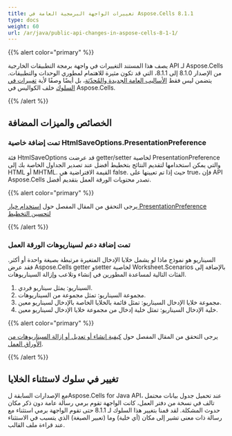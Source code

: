 ```yaml
---
title: تغييرات الواجهة البرمجية العامة في Aspose.Cells 8.1.1
type: docs
weight: 60
url: /ar/java/public-api-changes-in-aspose-cells-8-1-1/
---
```


{{% alert color="primary" %}} 

يصف هذا المستند التغييرات في واجهة برمجة التطبيقات الخارجية API لـ Aspose.Cells من الإصدار 8.1.0 إلى 8.1.1، التي قد تكون مثيرة للاهتمام لمطوري الوحدات والتطبيقات. يتضمن ليس فقط [الأساليب العامة الجديدة والمُحدّثة](/cells/ar/java/public-api-changes-in-aspose-cells-8-1-1/)، بل أيضًا وصفًا لأية [تغييرات في السلوك](/cells/ar/java/public-api-changes-in-aspose-cells-8-1-1/) خلف الكواليس في Aspose.Cells.

{{% /alert %}} 
## **الخصائص والميزات المضافة**
### **تمت إضافة خاصية HtmlSaveOptions.PresentationPreference**
فئة HtmlSaveOptions قد عرضت getter/setter لخاصية PresentationPreference والتي يمكن استخدامها لتقديم النتائج بتخطيط أفضل عند تصدير الجداول الخاصة بك إلى HTML أو MHTML. القيمة الافتراضية هي false. حيث إذا تم تعيينها على true، فإن API Aspose.Cells تصدر محتويات الورقة العمل بتقديم أفضل.

{{% alert color="primary" %}} 

يرجى التحقق من المقال المفصل حول [استخدام خيار PresentationPreference لتحسين التخطيط](/cells/ar/java/excel-to-html-use-presentationpreference-option-for-better-layout/)

{{% /alert %}} 
### **تمت إضافة دعم لسيناريوهات الورقة العمل**
السيناريو هو نموذج ماذا لو يشمل خلايا الإدخال المتغيرة مرتبطة بصيغة واحدة أو أكثر. فقد عرض Aspose.Cells getter وsetter لخاصية Worksheet.Scenarios بالإضافة إلى الفئات التالية لمساعدة المطورين في إنشاء وتلاعب وإزالة السيناريوهات.

1. السيناريو: يمثل سيناريو فردي.
1. مجموعة السيناريو: تمثل مجموعة من السيناريوهات.
1. مجموعة خلايا الإدخال السيناريو: تمثل قائمة بالخلايا الخاصة بالإدخال لسيناريو معين.
1. خلية الإدخال السيناريو: تمثل خلية إدخال من مجموعة خلايا الإدخال لسيناريو معين.

{{% alert color="primary" %}} 

يرجى التحقق من المقال المفصل حول [كيفية إنشاء أو تعديل أو إزالة السيناريوهات من الأوراق العمل](/cells/ar/java/create-manipulate-or-remove-scenarios-from-worksheets/).

{{% /alert %}}
## **تغيير في سلوك لاستثناء الخلايا**
مع الإصدارات السابقة لAspose.Cells for Java API، عند تحميل جدول بيانات محتمل تالف في نسخة من دفتر العمل، كانت الواجهة تقوم برمي رسالة عامة دون ذكر مكان حدوث المشكلة. لقد قمنا بتغيير هذا السلوك لـ 8.1.1 حتى تقوم الواجهة برمي استثناء مع رسالة ذات معنى تشير إلى مكان (أي خلية) وما (تعبير الصيغة) الذي يتسبب في الاستثناء عند قراءة ملف القالب.
